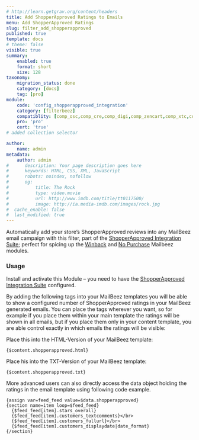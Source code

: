 ```yaml
---
# http://learn.getgrav.org/content/headers
title: Add ShopperApproved Ratings to Emails
menu: Add ShopperApproved Ratings
slug: filter_add_shopperapproved
published: true
template: docs
# theme: false
visible: true
summary:
    enabled: true
    format: short
    size: 128
taxonomy:
    migration_status: done
    category: [docs]
    tag: [pro]
module:
    code: 'config_shopperapproved_integration'
    category: [filterbeez]
    compatiblity: [comp_osc,comp_cre,comp_digi,comp_zencart,comp_xtc,comp_gambio]
    pro: 'pro'
    cert: 'true'       
# added collection selector

author:
    name: admin
metadata:
    author: admin
#      description: Your page description goes here
#      keywords: HTML, CSS, XML, JavaScript
#      robots: noindex, nofollow
#      og:
#          title: The Rock
#          type: video.movie
#          url: http://www.imdb.com/title/tt0117500/
#          image: http://ia.media-imdb.com/images/rock.jpg
#  cache_enable: false
#  last_modified: true
---
```


Automatically add your store’s ShopperApproved reviews into any MailBeez email campaign with this filter, part of the [ShopperApproved Integration Suite](/documentation/configbeez/config_shopperapproved_integration/ "ShopperApproved Integration Suite"); perfect for spicing up the [Winback](/documentation/mailbeez/winback_advanced/ "Winback Advanced Module") and [No Purchase](/documentation/mailbeez/nopurchase_advanced/ "Mailbeez No Purchase Modules") Mailbeez modules.

### Usage

Install and activate this Module – you need to have the [ShopperApproved Integration Suite](/documentation/configbeez/config_shopperapproved_integration/ "ShopperApproved Integration Suite") configured.

By adding the following tags into your MailBeez templates you will be able to show a configured number of ShopperApproved ratings in your MailBeez generated emails. You can place the tags wherever you want, so for example if you place them within your main template the ratings will be shown in all emails, but if you place them only in your content template, you are able control exactly in which emails the ratings will be visible:

Place this into the HTML-Version of your MailBeez template:

```
{$content.shopperapproved.html}
```

Place his into the TXT-Version of your MailBeez template:

```
{$content.shopperapproved.txt}
```



More advanced users can also directly access the data object holding the ratings in the email template using following code example.


```
{assign var=feed_feed value=$data.shopperapproved}
{section name=item loop=$feed_feed}
  {$feed_feed[item].stars_overall}
  {$feed_feed[item].customers_textcomments}</br>
  {$feed_feed[item].customers_fullurl}</br>
  {$feed_feed[item].customers_displaydate|date_format}
{/section}
```


 